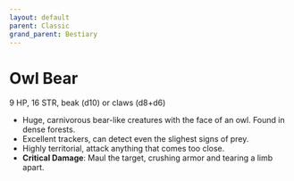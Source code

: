 ```yaml
---
layout: default
parent: Classic
grand_parent: Bestiary
---
```


# Owl Bear

9 HP, 16 STR, beak (d10) or claws (d8+d6)

- Huge, carnivorous bear-like creatures with the face of an owl. Found in dense forests.
- Excellent trackers, can detect even the slighest signs of prey.
- Highly territorial, attack anything that comes too close.
- **Critical Damage**: Maul the target, crushing armor and tearing a limb apart.
